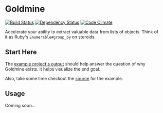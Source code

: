 # Goldmine

[![Build Status](https://travis-ci.org/hopsoft/goldmine.png)](https://travis-ci.org/hopsoft/goldmine)
[![Dependency Status](https://gemnasium.com/hopsoft/goldmine.png)](https://gemnasium.com/hopsoft/goldmine)
[![Code Climate](https://codeclimate.com/github/hopsoft/goldmine.png)](https://codeclimate.com/github/hopsoft/goldmine)

Accelerate your ability to extract valuable data from lists of objects.
Think of it as Ruby's `Enumerable#group_by` on steroids.

## Start Here

The [example project's output](http://hopsoft.github.io/goldmine/) should help answer the question of why Goldmine exists.
It helps visualize the end goal.

Also, take some time checkout the [source](https://github.com/hopsoft/goldmine/tree/master/example) for the example.

## Usage

Coming soon...
